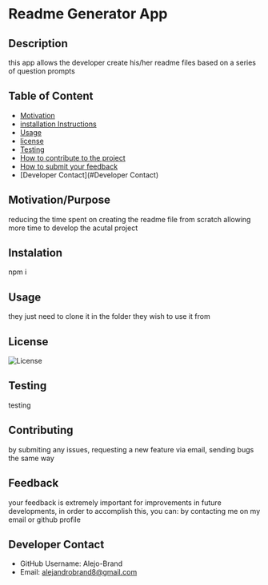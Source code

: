 # Readme Generator App

## Description
this app allows the developer create his/her readme files based on a series of question prompts

## Table of Content

* [Motivation](#Motivation)
* [installation Instructions](#Installation)
* [Usage](#Usage)
* [license](#License)
* [Testing](#Testing)
* [How to contribute to the project](#Contribiting)
* [How to submit your feedback](#Feedback)
* [Developer Contact](#Developer Contact)

## Motivation/Purpose
reducing the time spent on creating the readme file from scratch allowing more time to develop the acutal project

## Instalation
npm i

## Usage
they just need to clone it in the folder they wish to use it from 

## License

![License](https://img.shields.io/badge/license-GPL3.0-informational.svg)

## Testing
testing 

## Contributing
by submiting any issues, requesting a new feature via email, sending bugs the same way

## Feedback
your feedback is extremely important for improvements in future developments, in order to accomplish this, you can:
by contacting me on my email or github profile

## Developer Contact
* GitHub Username: Alejo-Brand
* Email: alejandrobrand8@gmail.com
    
    
